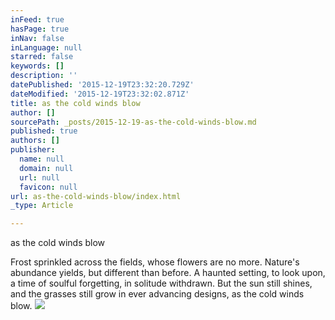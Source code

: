 ```yaml
---
inFeed: true
hasPage: true
inNav: false
inLanguage: null
starred: false
keywords: []
description: ''
datePublished: '2015-12-19T23:32:20.729Z'
dateModified: '2015-12-19T23:32:02.871Z'
title: as the cold winds blow
author: []
sourcePath: _posts/2015-12-19-as-the-cold-winds-blow.md
published: true
authors: []
publisher:
  name: null
  domain: null
  url: null
  favicon: null
url: as-the-cold-winds-blow/index.html
_type: Article

---
```

as the cold winds blow 

Frost 
sprinkled across the fields,
whose flowers are no more.
Nature's abundance yields,
but different than before.
A haunted setting,
to look upon,
a time of soulful forgetting,
in solitude withdrawn.
But the sun still shines,
and the grasses still grow
in ever advancing designs,
as the cold winds blow. ![](https://the-grid-user-content.s3-us-west-2.amazonaws.com/48635855-3e15-4386-ab2a-9e5691916ac6.jpg)